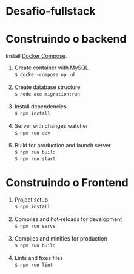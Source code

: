 # Desafio-fullstack



# Construindo o backend

Install [Docker Compose](https://docs.docker.com/compose/install/).

<ol>
<li>Create container with MySQL <br><code>$ docker-compose up -d</code></li><br>
<li>Create database structure <br><code>$ node ace migration:run</code></li><br>
<li>Install dependencies <br><code>$ npm install</code></li><br>
<li>Server with changes watcher <br><code>$ npm run dev</code></li><br>
<li>Build for production and launch server <br><code>$ npm run build</code> <br><code>$ npm run start</code></li>
</ol>

# Construindo o Frontend

<ol>
<li>Project setup <br><code>$ npm install</code></li><br>
<li>Compiles and hot-reloads for development <br><code>$ npm run serve</code></li><br>
<li>Compiles and minifies for production <br><code>$ npm run build</code></li><br>
<li>Lints and fixes files <br><code>$ npm run lint</code></li><br>
</ol>
